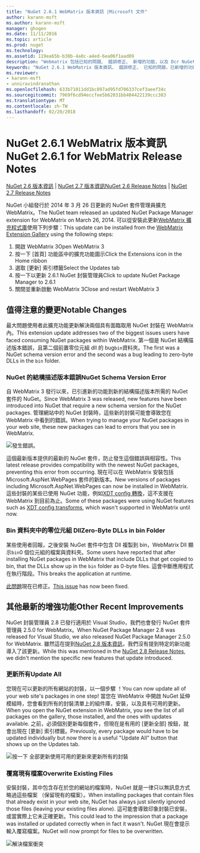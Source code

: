 ```yaml
---
title: "NuGet 2.6.1 WebMatrix 版本資訊 |Microsoft 文件"
author: karann-msft
ms.author: karann-msft
manager: ghogen
ms.date: 11/11/2016
ms.topic: article
ms.prod: nuget
ms.technology: 
ms.assetid: 119ea65b-b38b-4a8c-a4ed-6ea06f1aad09
description: "Webmatrix 包括已知的問題、 錯誤修正、 新增的功能，以及 Dcr NuGet 2.6.1 的版本資訊。"
keywords: "NuGet 2.6.1 WebMatrix 版本資訊、 錯誤修正、 已知的問題，已新增的功能，Dcr"
ms.reviewer:
- karann-msft
- unniravindranathan
ms.openlocfilehash: 633b71011dd1bc897ad95fd706337cef3aeef34c
ms.sourcegitcommit: 7969f6cd94eccfee5b62031bb404422139ccc383
ms.translationtype: MT
ms.contentlocale: zh-TW
ms.lasthandoff: 02/20/2018
---
```

# <a name="nuget-261-for-webmatrix-release-notes"></a><span data-ttu-id="92144-104">NuGet 2.6.1 WebMatrix 版本資訊</span><span class="sxs-lookup"><span data-stu-id="92144-104">NuGet 2.6.1 for WebMatrix Release Notes</span></span>

<span data-ttu-id="92144-105">[NuGet 2.6 版本資訊](../release-notes/nuget-2.6.md) | [NuGet 2.7 版本資訊](../release-notes/nuget-2.7.md)</span><span class="sxs-lookup"><span data-stu-id="92144-105">[NuGet 2.6 Release Notes](../release-notes/nuget-2.6.md) | [NuGet 2.7 Release Notes](../release-notes/nuget-2.7.md)</span></span>

<span data-ttu-id="92144-106">NuGet 小組發行於 2014 年 3 月 26 日更新的 NuGet 套件管理員擴充 WebMatrix。</span><span class="sxs-lookup"><span data-stu-id="92144-106">The NuGet team released an updated NuGet Package Manager extension for WebMatrix on March 26, 2014.</span></span>  <span data-ttu-id="92144-107">可以從安裝此更新[WebMatrix 擴充程式庫](https://blogs.iis.net/webmatrix/retiring-the-webmatrix-extensions-gallery)使用下列步驟：</span><span class="sxs-lookup"><span data-stu-id="92144-107">This update can be installed from the [WebMatrix Extension Gallery](https://blogs.iis.net/webmatrix/retiring-the-webmatrix-extensions-gallery) using the following steps:</span></span>

1. <span data-ttu-id="92144-108">開啟 WebMatrix 3</span><span class="sxs-lookup"><span data-stu-id="92144-108">Open WebMatrix 3</span></span>
1. <span data-ttu-id="92144-109">按一下 [首頁] 功能區中的擴充功能圖示</span><span class="sxs-lookup"><span data-stu-id="92144-109">Click the Extensions icon in the Home ribbon</span></span>
1. <span data-ttu-id="92144-110">選取 [更新] 索引標籤</span><span class="sxs-lookup"><span data-stu-id="92144-110">Select the Updates tab</span></span>
1. <span data-ttu-id="92144-111">按一下以更新 2.6.1 NuGet 封裝管理員</span><span class="sxs-lookup"><span data-stu-id="92144-111">Click to update NuGet Package Manager to 2.6.1</span></span>
1. <span data-ttu-id="92144-112">關閉並重新啟動 WebMatrix 3</span><span class="sxs-lookup"><span data-stu-id="92144-112">Close and restart WebMatrix 3</span></span>

## <a name="notable-changes"></a><span data-ttu-id="92144-113">值得注意的變更</span><span class="sxs-lookup"><span data-stu-id="92144-113">Notable Changes</span></span>

<span data-ttu-id="92144-114">最大問題使用者此擴充功能更新解決兩個具有面臨取用 NuGet 封裝在 WebMatrix 內。</span><span class="sxs-lookup"><span data-stu-id="92144-114">This extension update addresses two of the biggest issues users have faced consuming NuGet packages within WebMatrix.</span></span>  <span data-ttu-id="92144-115">第一個是 NuGet 結構描述版本錯誤，且第二個前置零位元組 dll 的 bug`bin`資料夾。</span><span class="sxs-lookup"><span data-stu-id="92144-115">The first was a NuGet schema version error and the second was a bug leading to zero-byte DLLs in the `bin` folder.</span></span>

### <a name="nuget-schema-version-error"></a><span data-ttu-id="92144-116">NuGet 的結構描述版本錯誤</span><span class="sxs-lookup"><span data-stu-id="92144-116">NuGet Schema Version Error</span></span>

<span data-ttu-id="92144-117">自 WebMatrix 3 發行以來，已引進新的功能到新的結構描述版本所需的 NuGet 套件的 NuGet。</span><span class="sxs-lookup"><span data-stu-id="92144-117">Since WebMatrix 3 was released, new features have been introduced into NuGet that require a new schema version for the NuGet packages.</span></span>  <span data-ttu-id="92144-118">管理網站中的 NuGet 封裝時，這些新的封裝可能會導致您在 WebMatrix 中看到的錯誤。</span><span class="sxs-lookup"><span data-stu-id="92144-118">When trying to manage your NuGet packages in your web site, these new packages can lead to errors that you see in WebMatrix.</span></span>

![發生錯誤。](./media/NuGet-2.8/webmatrix-schema-version.png)

<span data-ttu-id="92144-122">這個最新版本提供的最新的 NuGet 套件，防止發生這個錯誤與相容性。</span><span class="sxs-lookup"><span data-stu-id="92144-122">This latest release provides compatibility with the newest NuGet packages, preventing this error from occurring.</span></span> <span data-ttu-id="92144-123">現在可以在 WebMatrix 安裝包括 Microsoft.AspNet.WebPages 套件的新版本。</span><span class="sxs-lookup"><span data-stu-id="92144-123">New versions of packages including Microsoft.AspNet.WebPages can now be installed in WebMatrix.</span></span>  <span data-ttu-id="92144-124">這些封裝的某些已使用 NuGet 功能，例如[XDT config 轉換](../release-notes/nuget-2.6.md#xdt)，這不支援在 WebMatrix 到目前為止。</span><span class="sxs-lookup"><span data-stu-id="92144-124">Some of these packages were using NuGet features such as [XDT config transforms](../release-notes/nuget-2.6.md#xdt), which wasn't supported in WebMatrix until now.</span></span>

### <a name="zero-byte-dlls-in-bin-folder"></a><span data-ttu-id="92144-125">Bin 資料夾中的零位元組 Dll</span><span class="sxs-lookup"><span data-stu-id="92144-125">Zero-Byte DLLs in bin Folder</span></span>

<span data-ttu-id="92144-126">某些使用者回報，之後安裝 NuGet 套件中包含 Dll 複製到 bin，WebMatrix Dll 顯示`bin`0 個位元組的檔案與資料夾。</span><span class="sxs-lookup"><span data-stu-id="92144-126">Some users have reported that after installing NuGet packages in WebMatrix that include DLLs that get copied to bin, that the DLLs show up in the `bin` folder as 0-byte files.</span></span>  <span data-ttu-id="92144-127">這會中斷應用程式在執行階段。</span><span class="sxs-lookup"><span data-stu-id="92144-127">This breaks the application at runtime.</span></span>

<span data-ttu-id="92144-128">[此問題](https://nuget.codeplex.com/workitem/4060)現在已修正。</span><span class="sxs-lookup"><span data-stu-id="92144-128">[This issue](https://nuget.codeplex.com/workitem/4060) has now been fixed.</span></span>

## <a name="other-recent-improvements"></a><span data-ttu-id="92144-129">其他最新的增強功能</span><span class="sxs-lookup"><span data-stu-id="92144-129">Other Recent Improvements</span></span>

<span data-ttu-id="92144-130">NuGet 封裝管理員 2.8 已發行適用於 Visual Studio，我們也會發行 NuGet 套件管理員 2.5.0 for WebMatrix。</span><span class="sxs-lookup"><span data-stu-id="92144-130">When NuGet Package Manager 2.8 was released for Visual Studio, we also released NuGet Package Manager 2.5.0 for WebMatrix.</span></span>  <span data-ttu-id="92144-131">雖然這在提到[NuGet 2.8 版本資訊](../release-notes/nuget-2.8.md#webmatrix-nuget-client-updates)，我們沒有提到特定的新功能導入了該更新。</span><span class="sxs-lookup"><span data-stu-id="92144-131">While this was mentioned in the [NuGet 2.8 Release Notes](../release-notes/nuget-2.8.md#webmatrix-nuget-client-updates), we didn't mention the specific new features that update introduced.</span></span>

### <a name="update-all"></a><span data-ttu-id="92144-132">更新所有</span><span class="sxs-lookup"><span data-stu-id="92144-132">Update All</span></span>

<span data-ttu-id="92144-133">您現在可以更新的所有網站的封裝，以一個步驟 ！</span><span class="sxs-lookup"><span data-stu-id="92144-133">You can now update all of your web site's packages in one step!</span></span>  <span data-ttu-id="92144-134">當您在 WebMatrix 中開啟 NuGet 延伸模組時，您會看到所有的封裝清單上的組件庫，安裝，以及具有可用的更新。</span><span class="sxs-lookup"><span data-stu-id="92144-134">When you open the NuGet extension in WebMatrix, you see the list of all packages on the gallery, those installed, and the ones with updates available.</span></span>  <span data-ttu-id="92144-135">之前，必須個別更新每個套件，但現在是有用的 [更新全部] 按鈕，就會出現在 [更新] 索引標籤。</span><span class="sxs-lookup"><span data-stu-id="92144-135">Previously, every package would have to be updated individually but now there is a useful "Update All" button that shows up on the Updates tab.</span></span>

![按一下 全部更新使用可用的更新來更新所有的封裝](./media/NuGet-2.8/webmatrix-update-all.png)

### <a name="overwrite-existing-files"></a><span data-ttu-id="92144-137">覆寫現有檔案</span><span class="sxs-lookup"><span data-stu-id="92144-137">Overwrite Existing Files</span></span>

<span data-ttu-id="92144-138">安裝封裝，其中包含存在於您的網站的檔案時，NuGet 就是一律只以無訊息方式略過這些檔案 （保留現有的檔案）。</span><span class="sxs-lookup"><span data-stu-id="92144-138">When installing packages that contain files that already exist in your web site, NuGet has always just silently ignored those files (leaving your existing files alone).</span></span>  <span data-ttu-id="92144-139">這可能會導致印象封裝已安裝，或當實際上它未正確更新。</span><span class="sxs-lookup"><span data-stu-id="92144-139">This could lead to the impression that a package was installed or updated correctly when in fact it wasn't.</span></span>  <span data-ttu-id="92144-140">NuGet 現在會提示輸入覆寫檔案。</span><span class="sxs-lookup"><span data-stu-id="92144-140">NuGet will now prompt for files to be overwritten.</span></span>

![解決檔案衝突](./media/NuGet-2.8/webmatrix-overwrite-file.png)
